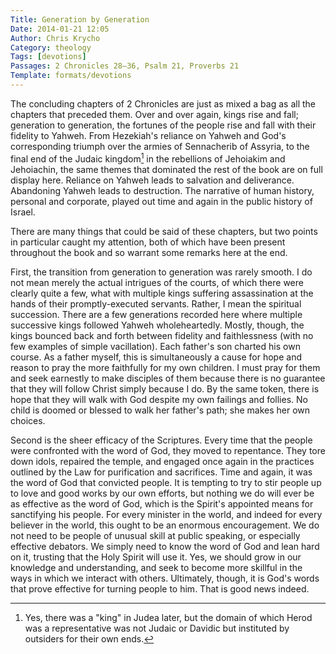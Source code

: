 ```yaml
---
Title: Generation by Generation
Date: 2014-01-21 12:05
Author: Chris Krycho
Category: theology
Tags: [devotions]
Passages: 2 Chronicles 28–36, Psalm 21, Proverbs 21
Template: formats/devotions
---
```


The concluding chapters of 2 Chronicles are just as mixed a bag as all the
chapters that preceded them. Over and over again, kings rise and fall;
generation to generation, the fortunes of the people rise and fall with their
fidelity to Yahweh. From Hezekiah's reliance on Yahweh and God's corresponding
triumph over the armies of Sennacherib of Assyria, to the final end of the
Judaic kingdom[^judaic] in the rebellions of Jehoiakim and Jehoiachin, the same
themes that dominated the rest of the book are on full display here. Reliance on
Yahweh leads to salvation and deliverance. Abandoning Yahweh leads to
destruction. The narrative of human history, personal and corporate, played out
time and again in the public history of Israel.

There are many things that could be said of these chapters, but two points in
particular caught my attention, both of which have been present throughout the
book and so warrant some remarks here at the end.

First, the transition from generation to generation was rarely smooth. I do not
mean merely the actual intrigues of the courts, of which there were clearly
quite a few, what with multiple kings suffering assassination at the hands of
their promptly-executed servants. Rather, I mean the spiritual succession. There
are a few generations recorded here where multiple successive kings followed
Yahweh wholeheartedly. Mostly, though, the kings bounced back and forth between
fidelity and faithlessness (with no few examples of simple vacillation). Each
father's son charted his own course. As a father myself, this is simultaneously
a cause for hope and reason to pray the more faithfully for my own children. I
must pray for them and seek earnestly to make disciples of them because there is
no guarantee that they will follow Christ simply because I do. By the same
token, there is hope that they will walk with God despite my own failings and
follies. No child is doomed or blessed to walk her father's path; she makes her
own choices.

Second is the sheer efficacy of the Scriptures. Every time that the people were
confronted with the word of God, they moved to repentance. They tore down idols,
repaired the temple, and engaged once again in the practices outlined by the Law
for purification and sacrifices. Time and again, it was the word of God that
convicted people. It is tempting to try to stir people up to love and good works
by our own efforts, but nothing we do will ever be as effective as the word of
God, which is the Spirit's appointed means for sanctifying his people. For every
minister in the world, and indeed for every believer in the world, this ought to
be an enormous encouragement. We do not need to be people of unusual skill at
public speaking, or especially effective debators. We simply need to know the
word of God and lean hard on it, trusting that the Holy Spirit will use it. Yes,
we should grow in our knowledge and understanding, and seek to become more
skillful in the ways in which we interact with others. Ultimately, though, it is
God's words that prove effective for turning people to him. That is good news
indeed.

[^judaic]: Yes, there was a "king" in Judea later, but the domain of which Herod
was a representative was not Judaic or Davidic but instituted by outsiders for
their own ends.
